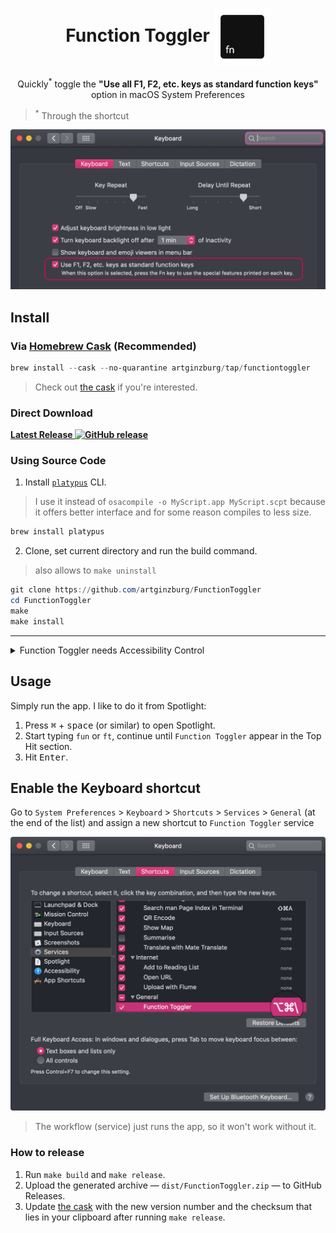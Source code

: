 <h1 align="center">
   Function Toggler <img align="center" height="90" src="icon/icon.png">
</h1>

<p align="center">
   Quickly<sup>*</sup> toggle the <strong>"Use all F1, F2, etc. keys as standard function keys"</strong> option in macOS System Preferences
</p>

> <sup>\*</sup> Through the shortcut

![keyboard settings](screenshots/kb-sets.png)

## Install

### Via [Homebrew Cask](//brew.sh) (Recommended)

```ps1
brew install --cask --no-quarantine artginzburg/tap/functiontoggler
```

> Check out [the cask][cask] if you're interested.

### Direct Download

**[Latest Release ![GitHub release](https://img.shields.io/github/release/artginzburg/functiontoggler?label=%20)](//github.com/artginzburg/FunctionToggler/releases/latest/download/FunctionToggler.zip)**

### Using Source Code

1. Install [`platypus`](https://github.com/sveinbjornt/Platypus) CLI.

> I use it instead of `osacompile -o MyScript.app MyScript.scpt` because it offers better interface and for some reason compiles to less size.

```ps1
brew install platypus
```

2. Clone, set current directory and run the build command.

> also allows to `make uninstall`

```ps1
git clone https://github.com/artginzburg/FunctionToggler
cd FunctionToggler
make
make install
```

---

<details>
   <summary>Function Toggler needs Accessibility Control</summary>

1.  Open the app once (for it to appear in Accessibility tab)
2.  Go to `System Preferences` > `Security & Privacy` > `Privacy` > `Accessibility`
3.  `Click the lock to make changes` and tick `Function Toggler` under `Allow the apps below to control your computer`.

![preferences](screenshots/privacy-sets.png)

</details>

## Usage

Simply run the app.
I like to do it from Spotlight:

1. Press <kbd>⌘</kbd> + <kbd>space</kbd> (or similar) to open Spotlight.
2. Start typing `fun` or `ft`, continue until `Function Toggler` appear in the Top Hit section.
3. Hit <kbd>Enter</kbd>.

## Enable the Keyboard shortcut

Go to `System Preferences` > `Keyboard` > `Shortcuts` > `Services` > `General` (at the end of the list) and assign a new shortcut to `Function Toggler` service

![keybard-shortcut](screenshots/kb-short.png)

> The workflow (service) just runs the app, so it won't work without it.

### How to release

1. Run `make build` and `make release`.
2. Upload the generated archive — `dist/FunctionToggler.zip` — to GitHub Releases.
3. Update [the cask][cask] with the new version number and the checksum that lies in your clipboard after running `make release`.

[cask]: https://github.com/artginzburg/homebrew-tap/blob/main/Casks/functiontoggler.rb
